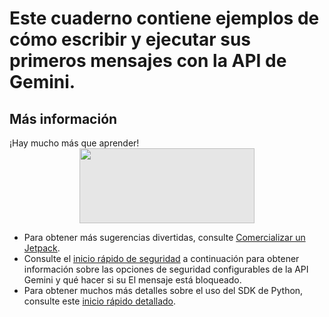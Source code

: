 # Este cuaderno contiene ejemplos de cómo escribir y ejecutar sus primeros mensajes con la API de Gemini.

## Más información
¡Hay mucho más que aprender! 
<img style="display: block;-webkit-user-select: none;margin: auto;background-color: hsl(0, 0%, 90%);" src="https://user-images.githubusercontent.com/74038190/213866269-5d00981c-7c98-46d7-8a8e-16f462f15227.gif" width="280" height="120">

* Para obtener más sugerencias divertidas, consulte [Comercializar un Jetpack](https://github.com/google-gemini/cookbook/blob/main/examples/Market_a_Jet_Backpack.ipynb).
* Consulte el [inicio rápido de seguridad](https://github.com/google-gemini/cookbook/blob/main/quickstarts/Safety.ipynb) a continuación para obtener información sobre las opciones de seguridad configurables de la API Gemini y qué hacer si su El mensaje está bloqueado.
* Para obtener muchos más detalles sobre el uso del SDK de Python, consulte este [inicio rápido detallado](https://ai.google.dev/tutorials/python_quickstart).
